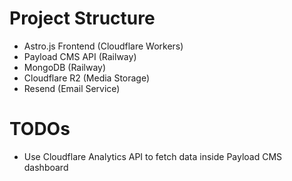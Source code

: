 # Project Structure

- Astro.js Frontend (Cloudflare Workers)
- Payload CMS API (Railway)
- MongoDB (Railway)
- Cloudflare R2 (Media Storage)
- Resend (Email Service)

# TODOs

- Use Cloudflare Analytics API to fetch data inside Payload CMS dashboard
